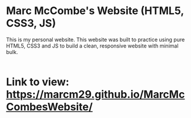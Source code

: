 # Marc McCombe's Website (HTML5, CSS3, JS)
This is my personal website. This website was built to practice using pure HTML5, CSS3 and JS to build a clean, responsive website with minimal bulk. <br />
<br /> 
# Link to view: https://marcm29.github.io/MarcMcCombesWebsite/ 
